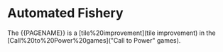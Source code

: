 # Automated Fishery

The {{PAGENAME}} is a [tile%20improvement](tile improvement) in the [Call%20to%20Power%20games]("Call to Power" games).